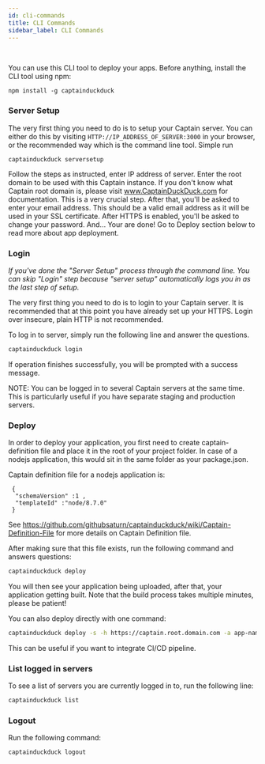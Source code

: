 ```yaml
---
id: cli-commands
title: CLI Commands
sidebar_label: CLI Commands
---
```


<br/>

You can use this CLI tool to deploy your apps. Before anything, install the CLI tool using npm:
```
npm install -g captainduckduck
```

### Server Setup

The very first thing you need to do is to setup your Captain server. You can either do this by visiting `HTTP://IP_ADDRESS_OF_SERVER:3000` in your browser, or the recommended way which is the command line tool. Simple run
```
captainduckduck serversetup
```

Follow the steps as instructed, enter IP address of server. Enter the root domain to be used with this Captain instance. If you don't know what Captain root domain is, please visit www.CaptainDuckDuck.com for documentation. This is a very crucial step. After that, you'll be asked to enter your email address. This should be a valid email address as it will be used in your SSL certificate. After HTTPS is enabled, you'll be asked to change your password. And... Your are done! Go to Deploy section below to read more about app deployment.


### Login

*If you've done the "Server Setup" process through the command line. You can skip "Login" step because "server setup" automatically logs you in as the last step of setup.*

The very first thing you need to do is to login to your Captain server. It is recommended that at this point you have already set up your HTTPS. Login over insecure, plain HTTP is not recommended.

To log in to server, simply run the following line and answer the questions.

```bash
captainduckduck login
```

If operation finishes successfully, you will be prompted with a success message.

NOTE: You can be logged in to several Captain servers at the same time. This is particularly useful if you have separate staging and production servers.

### Deploy

In order to deploy your application, you first need to create captain-definition file and place it in the root of your project folder. In case of a nodejs application, this would sit in the same folder as your package.json.

Captain definition file for a nodejs application is:

```
 {
  "schemaVersion" :1 ,
  "templateId" :"node/8.7.0"
 }
```


See https://github.com/githubsaturn/captainduckduck/wiki/Captain-Definition-File for more details on Captain Definition file.

After making sure that this file exists, run the following command and answers questions:

```bash
captainduckduck deploy
```

You will then see your application being uploaded, after that, your application getting built. Note that the build process takes multiple minutes, please be patient!

You can also deploy directly with one command:
```bash
captainduckduck deploy -s -h https://captain.root.domain.com -a app-name -p password -b branchName
```

This can be useful if you want to integrate CI/CD pipeline.


### List logged in servers

To see a list of servers you are currently logged in to, run the following line:

```bash
captainduckduck list
```

### Logout

Run the following command:

```bash
captainduckduck logout
```
